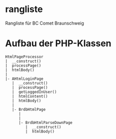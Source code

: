# rangliste
Rangliste für BC Comet Braunschweig


# Aufbau der PHP-Klassen
```
HtmlPageProcessor
|  __construct()
|  processPage()
|  htmlBody()
|
|- AHtmlLoginPage
   |  __construct()
   |  processPage()
   |  getLoggedInUser()
   |  htmlContent()
   |  htmlBody()
   |
   |- BrdbHtmlPage
      |
      |
      |- BrdbHtmlParseDownPage
         |  __construct()
         |  htmlBody()
```
